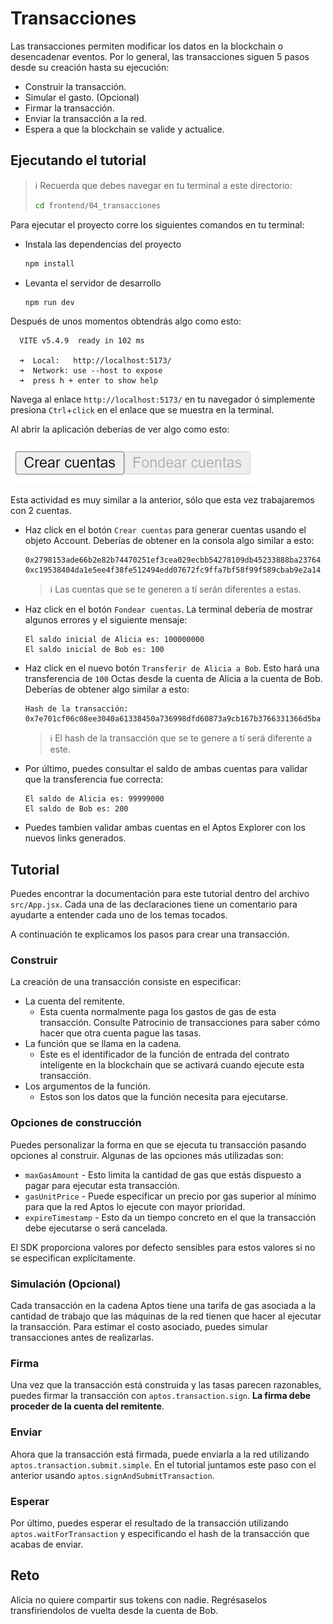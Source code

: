 # Transacciones

Las transacciones permiten modificar los datos en la blockchain o desencadenar eventos. Por lo general, las transacciones siguen 5 pasos desde su creación hasta su ejecución:

* Construir la transacción.
* Simular el gasto. (Opcional)
* Firmar la transacción.
* Enviar la transacción a la red.
* Espera a que la blockchain se valide y actualice.

## Ejecutando el tutorial

> :information_source: Recuerda que debes navegar en tu terminal a este directorio:
>```sh
>cd frontend/04_transacciones
>```

Para ejecutar el proyecto corre los siguientes comandos en tu terminal:

* Instala las dependencias del proyecto
    ```sh
    npm install
    ```
* Levanta el servidor de desarrollo
    ```sh
    npm run dev
    ```

Después de unos momentos obtendrás algo como esto:
```
  VITE v5.4.9  ready in 102 ms

  ➜  Local:   http://localhost:5173/
  ➜  Network: use --host to expose
  ➜  press h + enter to show help
```

Navega al enlace `http://localhost:5173/` en tu navegador ó simplemente presiona `Ctrl`+`click` en el enlace que se muestra en la terminal.

Al abrir la aplicación deberías de ver algo como esto:

![fr8](../../recursos/frontend/fr8.jpg)

Esta actividad es muy similar a la anterior, sólo que esta vez trabajaremos con 2 cuentas.

* Haz click en el botón `Crear cuentas` para generar cuentas usando el objeto Account. Deberías de obtener en la consola algo similar a esto:
    ```
    0x2798153ade66b2e82b74470251ef3cea029ecbb54278109db45233888ba23764
    0xc19538404da1e5ee4f38fe512494edd07672fc9ffa7bf58f99f589cbab9e2a14
    ```
    > :information_source: Las cuentas que se te generen a tí serán diferentes a estas.
* Haz click en el botón `Fondear cuentas`. La terminal debería de mostrar algunos errores y el siguiente mensaje:
    ```
    El saldo inicial de Alicia es: 100000000
    El saldo inicial de Bob es: 100
    ```
* Haz click en el nuevo botón `Transferir de Alicia a Bob`. Esto hará una transferencia de `100` Octas  desde la cuenta de Alicia a la cuenta de Bob. Deberías de obtener algo similar a esto:
    ```
    Hash de la transacción:  0x7e701cf06c08ee3040a61338450a736998dfd60873a9cb167b3766331366d5ba
    ```
    > :information_source: El hash de la transacción que se te genere a tí será diferente a este.
* Por último, puedes consultar el saldo de ambas cuentas para validar que la transferencia fue correcta:
    ```
    El saldo de Alicia es: 99999000
    El saldo de Bob es: 200
    ```
* Puedes tambien validar ambas cuentas en el Aptos Explorer con los nuevos links generados.

## Tutorial

Puedes encontrar la documentación para este tutorial dentro del archivo `src/App.jsx`. Cada una de las declaraciones tiene un comentario para ayudarte a entender cada uno de los temas tocados.

A continuación te explicamos los pasos para crear una transacción.

### Construir

La creación de una transacción consiste en especificar:

* La cuenta del remitente.
    * Esta cuenta normalmente paga los gastos de gas de esta transacción. Consulte Patrocinio de transacciones para saber cómo hacer que otra cuenta pague las tasas.
* La función que se llama en la cadena.
    * Este es el identificador de la función de entrada del contrato inteligente en la blockchain que se activará cuando ejecute esta transacción.
* Los argumentos de la función.
    * Estos son los datos que la función necesita para ejecutarse.

### Opciones de construcción

Puedes personalizar la forma en que se ejecuta tu transacción pasando opciones al construir. Algunas de las opciones más utilizadas son:
* `maxGasAmount` - Esto limita la cantidad de gas que estás dispuesto a pagar para ejecutar esta transacción.
* `gasUnitPrice` - Puede especificar un precio por gas superior al mínimo para que la red Aptos lo ejecute con mayor prioridad.
* `expireTimestamp` - Esto da un tiempo concreto en el que la transacción debe ejecutarse o será cancelada.


El SDK proporciona valores por defecto sensibles para estos valores si no se especifican explícitamente.

### Simulación (Opcional)

Cada transacción en la cadena Aptos tiene una tarifa de gas asociada a la cantidad de trabajo que las máquinas de la red tienen que hacer al ejecutar la transacción. Para estimar el costo asociado, puedes simular transacciones antes de realizarlas.

### Firma

Una vez que la transacción está construida y las tasas parecen razonables, puedes firmar la transacción con `aptos.transaction.sign`. **La firma debe proceder de la cuenta del remitente**.


### Enviar

Ahora que la transacción está firmada, puede enviarla a la red utilizando `aptos.transaction.submit.simple`. En el tutorial juntamos este paso con el anterior usando `aptos.signAndSubmitTransaction`.

### Esperar

Por último, puedes esperar el resultado de la transacción utilizando `aptos.waitForTransaction` y especificando el hash de la transacción que acabas de enviar.

## Reto

Alicia no quiere compartir sus tokens con nadie. Regrésaselos transfiriendolos de vuelta desde la cuenta de Bob.